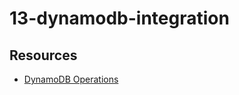 # 13-dynamodb-integration


## Resources
- [DynamoDB Operations](https://docs.aws.amazon.com/amazondynamodb/latest/APIReference/API_Operations.html)